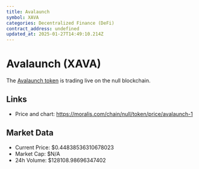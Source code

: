 ```yaml
---
title: Avalaunch
symbol: XAVA
categories: Decentralized Finance (DeFi)
contract_address: undefined
updated_at: 2025-01-27T14:49:10.214Z
---
```


# Avalaunch (XAVA)
The [Avalaunch token](https://moralis.com/chain/null/token/price/avalaunch-1) is trading live on the null blockchain.

## Links
- Price and chart: https://moralis.com/chain/null/token/price/avalaunch-1

## Market Data
- Current Price: $0.44838536310678023
- Market Cap: $N/A
- 24h Volume: $128108.98696347402
